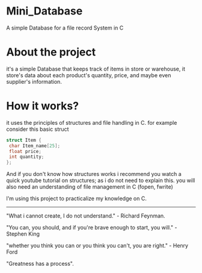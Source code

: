 # Mini_Database
A simple Database for a file record System in C
# About the project
it's a simple Database that keeps track of items in store or warehouse, it store's data about each product's quantity, price, and maybe even supplier's information.
# How it works?
it uses the principles of structures and file handling  in C.
for example consider this basic struct
```c
struct Item {
 char Item_name[25];
 float price;
 int quantity;
};
```
And if you don't know how structures works i recommend you watch a quick youtube tutorial on structures; as i do not need to explain this.
you will also need an understanding of file management in C (fopen, fwrite)


l'm using this project to practicalize my knowledge on C.

***
"What i cannot create, I do not understand." - Richard Feynman.

"You can, you should, and if you're brave enough to start, you will." - Stephen King

"whether you think you can or you think you can't, you are right." - Henry Ford

"Greatness has a process".
